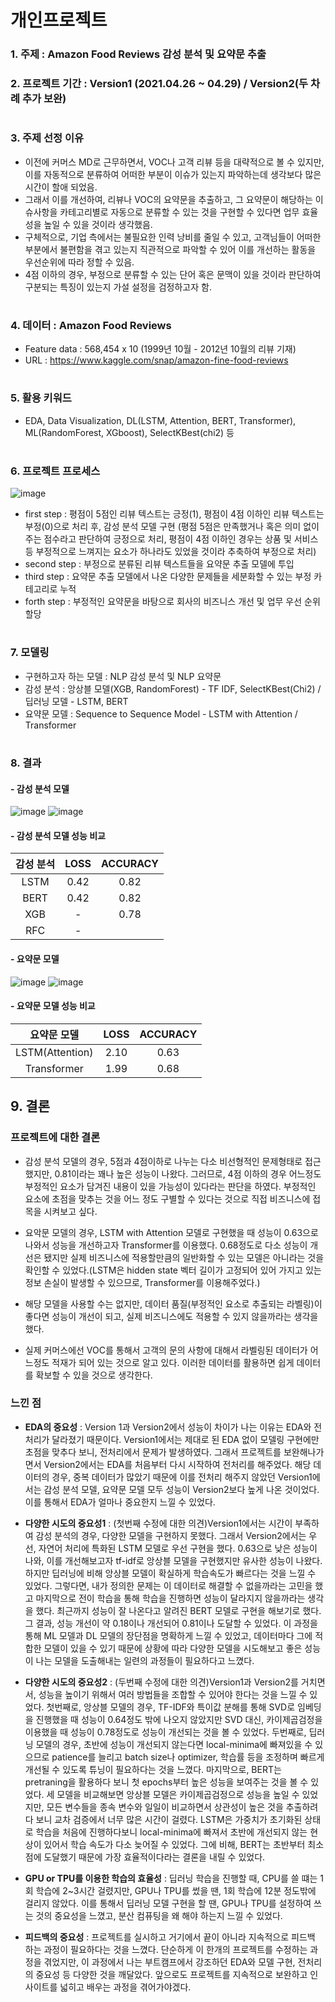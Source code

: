 # 개인프로젝트
### 1. 주제 : Amazon Food Reviews 감성 분석 및 요약문 추출
### 2. 프로젝트 기간 : Version1 (2021.04.26 ~ 04.29) / Version2(두 차례 추가 보완)
#
### 3. 주제 선정 이유 
- 이전에 커머스 MD로 근무하면서, VOC나 고객 리뷰 등을 대략적으로 볼 수 있지만, 이를 자동적으로 분류하여 어떠한 부분이 이슈가 있는지 파악하는데 생각보다 많은 시간이 할애 되었음. 
- 그래서 이를 개선하여, 리뷰나 VOC의 요약문을 추출하고, 그 요약문이 해당하는 이슈사항을 카테고리별로 자동으로 분류할 수 있는 것을 구현할 수 있다면 업무 효율성을 높일 수 있을 것이라 생각했음.
- 구체적으로, 기업 측에서는 불필요한 인력 낭비를 줄일 수 있고, 고객님들이 어떠한 부분에서 불편함을 겪고 있는지 직관적으로 파악할 수 있어 이를 개선하는 활동을 우선순위에 따라 정할 수 있음.
- 4점 이하의 경우, 부정으로 분류할 수 있는 단어 혹은 문맥이 있을 것이라 판단하여 구분되는 특징이 있는지 가설 설정을 검정하고자 함.
#
### 4. 데이터 : Amazon Food Reviews
- Feature data : 568,454 x 10 (1999년 10월 - 2012년 10월의 리뷰 기재)
- URL : https://www.kaggle.com/snap/amazon-fine-food-reviews
#
### 5. 활용 키워드 
- EDA, Data Visualization, DL(LSTM, Attention, BERT, Transformer), ML(RandomForest, XGboost), SelectKBest(chi2) 등
#
### 6. 프로젝트 프로세스
![image](https://user-images.githubusercontent.com/76590396/127770884-0b36177b-4fef-4664-b769-c83e0689da9d.png)
- first step : 평점이 5점인 리뷰 텍스트는 긍정(1), 평점이 4점 이하인 리뷰 텍스트는 부정(0)으로 처리 후, 감성 분석 모델 구현
(평점 5점은 만족했거나 혹은 의미 없이 주는 점수라고 판단하여 긍정으로 처리, 평점이 4점 이하인 경우는 상품 및 서비스 등 부정적으로 느껴지는 요소가 하나라도 있었을 것이라 추축하여 부정으로 처리)
- second step : 부정으로 분류된 리뷰 텍스트들을 요약문 추출 모델에 투입
- third step : 요약문 추출 모델에서 나온 다양한 문제들을 세분화할 수 있는 부정 카테고리로 누적
- forth step : 부정적인 요약문을 바탕으로 회사의 비즈니스 개선 및 업무 우선 순위 할당
#
### 7. 모델링
- 구현하고자 하는 모델 : NLP 감성 분석 및 NLP 요약문
- 감성 분석 : 앙상블 모델(XGB, RandomForest) - TF IDF, SelectKBest(Chi2) / 딥러닝 모델 - LSTM, BERT
- 요약문 모델 : Sequence to Sequence Model - LSTM with Attention / Transformer
#
### 8. 결과
#### - 감성 분석 모델
![image](https://user-images.githubusercontent.com/76590396/127770355-ace655e0-815d-4722-8edb-92393b54aaac.png)
![image](https://user-images.githubusercontent.com/76590396/127770444-648e9dd0-9dbd-4266-92f5-0902c3c5f92d.png)
#### - 감성 분석 모델 성능 비교
|감성 분석|LOSS|ACCURACY|
|:----------------:|:----------------:|:----------------:|
|LSTM|0.42|0.82|
|BERT|0.42|0.82|
|XGB|-|0.78|
|RFC|-||

#### - 요약문 모델
![image](https://user-images.githubusercontent.com/76590396/127770275-a45b006e-198a-4a02-b257-25f3332ec055.png)
![image](https://user-images.githubusercontent.com/76590396/127770195-c8952a83-0556-47a8-bc5d-49accd030cad.png)
#### - 요약문 모델 성능 비교
|요약문 모델|LOSS|ACCURACY|
|:----------------:|:----------------:|:----------------:|
|LSTM(Attention)|2.10|0.63|
|Transformer|1.99|0.68|
## 9. 결론
### 프로젝트에 대한 결론
- 감성 분석 모델의 경우, 5점과 4점이하로 나누는 다소 비선형적인 문제형태로 접근했지만, 0.81이라는 꽤나 높은 성능이 나왔다. 그러므로, 4점 이하의 경우 어느정도 부정적인 요소가 담겨진 내용이 있을 가능성이 있다라는 판단을 하였다. 부정적인 요소에 초점을 맞추는 것을 어느 정도 구별할 수 있다는 것으로 직접 비즈니스에 접목을 시켜보고 싶다.

- 요악문 모델의 경우, LSTM with Attention 모델로 구현했을 때 성능이 0.63으로 나와서 성능을 개선하고자 Transformer를 이용했다. 0.68정도로 다소 성능이 개선은 됐지만 실제 비즈니스에 적용할만큼의 일반화할 수 있는 모델은 아니라는 것을 확인할 수 있었다.(LSTM은 hidden state 벡터 길이가 고정되어 있어 가지고 있는 정보 손실이 발생할 수 있으므로, Transformer를 이용해주었다.)

- 해당 모델을 사용할 수는 없지만, 데이터 품질(부정적인 요소로 추출되는 라벨링)이 좋다면 성능이 개선이 되고, 실제 비즈니스에도 적용할 수 있지 않을까라는 생각을 했다. 

- 실제 커머스에선 VOC를 통해서 고객의 문의 사항에 대해서 라벨링된 데이터가 어느정도 적재가 되어 있는 것으로 알고 있다. 이러한 데이터를 활용하면 쉽게 데이터를 확보할 수 있을 것으로 생각한다.

### 느낀 점
- **EDA의 중요성** : Version 1과 Version2에서 성능이 차이가 나는 이유는 EDA와 전처리가 달라졌기 때문이다. Version1에서는 제대로 된 EDA 없이 모델링 구현에만 초점을 맞추다 보니, 전처리에서 문제가 발생하였다. 그래서 프로젝트를 보완해나가면서 Version2에서는 EDA를 처음부터 다시 시작하여 전처리를 해주었다. 해당 데이터의 경우, 중복 데이터가 많았기 때문에 이를 전처리 해주지 않았던 Version1에서는 감성 분석 모델, 요약문 모델 모두 성능이 Version2보다 높게 나온 것이었다. 이를 통해서 EDA가 얼마나 중요한지 느낄 수 있었다.

- **다양한 시도의 중요성1** : (첫번째 수정에 대한 의견)Version1에서는 시간이 부족하여 감성 분석의 경우, 다양한 모델을 구현하지 못했다. 그래서 Version2에서는 우선, 자연어 처리에 특화된 LSTM 모델로 우선 구현을 했다. 0.63으로 낮은 성능이 나와, 이를 개선해보고자 tf-idf로 앙상블 모델을 구현했지만 유사한 성능이 나왔다. 하지만 딥러닝에 비해 앙상블 모델이 확실하게 학습속도가 빠르다는 것을 느낄 수 있었다. 그렇다면, 내가 정의한 문제는 이 데이터로 해결할 수 없을까라는 고민을 했고 마지막으로 전이 학습을 통해 학습을 진행하면 성능이 달라지지 않을까라는 생각을 했다. 최근까지 성능이 잘 나온다고 알려진 BERT 모델로 구현을 해보기로 했다. 그 결과, 성능 개선이 약 0.18이나 개선되어 0.81이나 도달할 수 있었다. 이 과정을 통해 ML 모델과 DL 모델의 장단점을 명확하게 느낄 수 있었고, 데이터마다 그에 적합한 모델이 있을 수 있기 때문에 상황에 따라 다양한 모델을 시도해보고 좋은 성능이 나는 모델을 도출해내는 일련의 과정들이 필요하다고 느꼈다.

- **다양한 시도의 중요성2** : (두번째 수정에 대한 의견)Version1과 Version2를 거치면서, 성능을 높이기 위해서 여러 방법들을 조합할 수 있어야 한다는 것을 느낄 수 있었다. 첫번째로, 앙상블 모델의 경우, TF-IDF와 특이값 분해를 통해 SVD로 임베딩을 진행했을 때 성능이 0.64정도 밖에 나오지 않았지만 SVD 대신, 카이제곱검정을 이용했을 때 성능이 0.78정도로 성능이 개선되는 것을 볼 수 있었다. 두번째로, 딥러닝 모델의 경우, 초반에 성능이 개선되지 않는다면 local-minima에 빠져있을 수 있으므로 patience를 늘리고 batch size나 optimizer, 학습률 등을 조정하며 빠르게 개선될 수 있도록 튜닝이 필요하다는 것을 느꼈다. 마지막으로, BERT는 pretraning을 활용하다 보니 첫 epochs부터 높은 성능을 보여주는 것을 볼 수 있었다. 세 모델을 비교해보면 앙상블 모델은 카이제곱검정으로 성능을 높일 수 있었지만, 모든 변수들을 종속 변수와 일일이 비교하면서 상관성이 높은 것을 추출하려다 보니 교차 검증에서 너무 많은 시간이 걸렸다. LSTM은 가중치가 초기화된 상태로 학습을 처음에 진행하다보니 local-minima에 빠져서 초반에 개선되지 않는 현상이 있어서 학습 속도가 다소 늦어질 수 있었다. 그에 비해, BERT는 초반부터 최소점에 도달했기 때문에 가장 효율적이다라는 결론을 내릴 수 있었다.

- **GPU or TPU를 이용한 학습의 효율성** : 딥러닝 학습을 진행할 때, CPU를 쓸 떄는 1회 학습에 2~3시간 걸렸지만, GPU나 TPU를 썼을 땐, 1회 학습에 12분 정도밖에 걸리지 않았다. 이를 통해서 딥러닝 모델 구현을 할 땐, GPU나 TPU를 설정하여 쓰는 것의 중요성을 느꼈고, 분산 컴퓨팅을 왜 해야 하는지 느낄 수 있었다.

- **피드백의 중요성** : 프로젝트를 실시하고 거기에서 끝이 아니라 지속적으로 피드백 하는 과정이 필요하다는 것을 느꼈다. 단순하게 이 한개의 프로젝트를 수정하는 과정을 겪었지만, 이 과정에서 나는 부트캠프에서 강조하던 EDA와 모델 구현, 전처리의 중요성 등 다양한 것을 깨달았다. 앞으로도 프로젝트를 지속적으로 보완하고 인사이트를 넓히고 배우는 과정을 겪어가야겠다.

